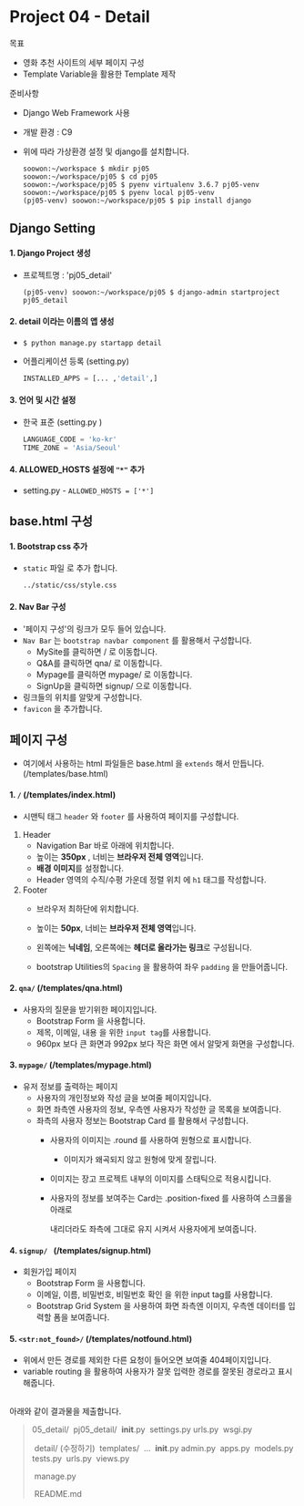 # Project 04 - Detail

목표

- 영화 추천 사이트의 세부 페이지 구성
- Template Variable을 활용한 Template 제작

준비사항

- Django Web Framework 사용

- 개발 환경 : C9

- 위에 따라 가상환경 설정 및 django를 설치합니다. 

  ``` shell
  soowon:~/workspace $ mkdir pj05
  soowon:~/workspace/pj05 $ cd pj05
  soowon:~/workspace/pj05 $ pyenv virtualenv 3.6.7 pj05-venv
  soowon:~/workspace/pj05 $ pyenv local pj05-venv 
  (pj05-venv) soowon:~/workspace/pj05 $ pip install django
  ```



##  Django Setting

####  1. Django Project 생성

- 프로젝트명 : 'pj05_detail'

  ``` shell
  (pj05-venv) soowon:~/workspace/pj05 $ django-admin startproject pj05_detail
  ```

####  2. detail 이라는 이름의 앱 생성

- ``` shell
  $ python manage.py startapp detail
  ```

- 어플리케이션 등록 (setting.py)  

  ``` python
  INSTALLED_APPS = [... ,'detail',]
  ```

####  3. 언어 및 시간 설정

- 한국 표준 (setting.py )

  ``` python
  LANGUAGE_CODE = 'ko-kr'
  TIME_ZONE = 'Asia/Seoul'
  ```

#### 4. ALLOWED_HOSTS 설정에 `"*"` 추가

- setting.py -  `ALLOWED_HOSTS = ['*']`



##  base.html 구성

####  1. Bootstrap css 추가

- `static` 파일 로 추가 합니다. 

  `../static/css/style.css`

#### 2. Nav Bar 구성

- '페이지 구성'의 링크가 모두 들어 있습니다.
- `Nav Bar` 는 `bootstrap navbar component` 를 활용해서 구성합니다.
  - MySite를 클릭하면 / 로 이동합니다.
  - Q&A를 클릭하면 qna/ 로 이동합니다.
  - Mypage를 클릭하면 mypage/ 로 이동합니다.
  - SignUp을 클릭하면 signup/ 으로 이동합니다.
- 링크들의 위치를 알맞게 구성합니다.
- `favicon`  을 추가합니다.



##  페이지 구성

- 여기에서 사용하는 html 파일들은 base.html 을 `extends` 해서 만듭니다. (/templates/base.html)



####  1. `/`   (/templates/index.html)

- 시맨틱 태그 `header` 와 `footer` 를 사용하여 페이지를 구성합니다.

1. Header
   - Navigation Bar 바로 아래에 위치합니다.
   - 높이는 **350px** , 너비는 **브라우저 전체 영역**입니다.
   - **배경 이미지**를 설정합니다. 
   - Header 영역의 수직/수평 가운데 정렬 위치 에 `h1` 태그를 작성합니다. 
2. Footer
   - 브라우저 최하단에 위치합니다.

   - 높이는 **50px**, 너비는 **브라우저 전체 영역**입니다.

   - 왼쪽에는 **닉네임**, 오른쪽에는 **헤더로 올라가는 링크**로 구성됩니다.

   - bootstrap Utilities의 `Spacing` 을 활용하여 좌우 `padding` 을 만들어줍니다.

     

####  2. `qna/` (/templates/qna.html)

- 사용자의 질문을 받기위한 페이지입니다. 
  - Bootstrap Form 을 사용합니다.
  - 제목, 이메일, 내용 을 위한 `input tag`를 사용합니다.
  - 960px 보다 큰 화면과 992px 보다 작은 화면 에서 알맞게 화면을 구성합니다.



#### 3. `mypage/` (/templates/mypage.html)

- 유저 정보를 출력하는 페이지
  - 사용자의 개인정보와 작성 글을 보여줄 페이지입니다.
  - 화면 좌측엔 사용자의 정보, 우측엔 사용자가 작성한 글 목록을 보여줍니다.
  - 좌측의 사용자 정보는 Bootstrap Card 를 활용해서 구성합니다.
    - 사용자의 이미지는 .round 를 사용하여 원형으로 표시합니다.

      - 이미지가 왜곡되지 않고 원형에 맞게 잘립니다.  

    - 이미지는 장고 프로젝트 내부의 이미지를 스태틱으로 적용시킵니다.

    - 사용자의 정보를 보여주는 Card는 .position-fixed 를 사용하여 스크롤을 아래로

      내리더라도 좌측에 그대로 유지 시켜서 사용자에게 보여줍니다.



####  4. `signup/ ` (/templates/signup.html)

- 회원가입 페이지 
  - Bootstrap Form 을 사용합니다.
  - 이메일, 이름, 비밀번호, 비밀번호 확인 을 위한 input tag를 사용합니다.
  - Bootstrap Grid System 을 사용하여 화면 좌측엔 이미지, 우측엔 데이터를 입력할 폼을
    보여줍니다.



####  5. `<str:not_found>/`  (/templates/notfound.html)

- 위에서 만든 경로를 제외한 다른 요청이 들어오면 보여줄 404페이지입니다.
- variable routing 을 활용하여 사용자가 잘못 입력한 경로를 잘못된 경로라고 표시해줍니다.





##  



아래와 같이 결과물을 제출합니다. 

>05_detail/
>​	pj05_detail/
>​		__init__.py
>​		settings.py
>​		urls.py
>​		wsgi.py
>
>​	detail/  (수정하기)
>​		templates/
>​			...
>​		__init__.py
>​		admin.py
>​		apps.py
>​		models.py
>​		tests.py
>​		urls.py
>​		views.py
>
>​	manage.py
>
>​	README.md



